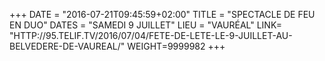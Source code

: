 +++
DATE = "2016-07-21T09:45:59+02:00"
TITLE = "SPECTACLE DE FEU EN DUO"
DATES = "SAMEDI 9 JUILLET"
LIEU = "VAURÉAL"
LINK= "HTTP://95.TELIF.TV/2016/07/04/FETE-DE-LETE-LE-9-JUILLET-AU-BELVEDERE-DE-VAUREAL/"
WEIGHT=9999982
+++

